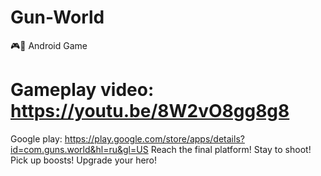 # Gun-World
🎮📱 Android Game
# Gameplay video: https://youtu.be/8W2vO8gg8g8
Google play: https://play.google.com/store/apps/details?id=com.guns.world&hl=ru&gl=US
Reach the final platform! Stay to shoot! Pick up boosts! Upgrade your hero!
